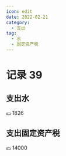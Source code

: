 ```yaml
---
icon: edit
date: 2022-02-21
category:
  - 支出
tag:
  - 水
  - 固定资产税
---
```


# 记录 39

## 支出水

:yen: 1826

## 支出固定资产税

:yen: 14000
